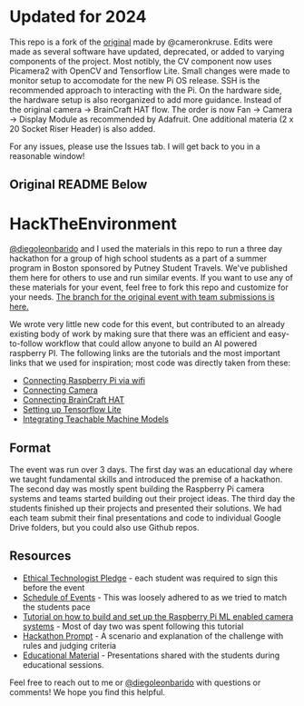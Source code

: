 # Updated for 2024
This repo is a fork of the [original](https://github.com/cameronkruse/hacktheenvironment/tree/main) made by @cameronkruse. Edits were made as several software have updated, deprecated, or added to varying components of the project. Most notibly, the CV component now uses Picamera2 with OpenCV and Tensorflow Lite. Small changes were made to monitor setup to accomodate for the new Pi OS release. SSH is the recommended approach to interacting with the Pi. 
On the hardware side, the hardware setup is also reorganized to add more guidance. Instead of the original camera -> BrainCraft HAT flow. The order is now Fan -> Camera -> Display Module as recommended by Adafruit. One additional materia (2 x 20 Socket Riser Header) is also added.

For any issues, please use the Issues tab. I will get back to you in a reasonable window!

## Original README Below
# HackTheEnvironment

[@diegoleonbarido](https://github.com/diegoleonbarido) and I used the materials in this repo to run a three day hackathon for a group of high school students as a part of a summer program in Boston sponsored by Putney Student Travels. We've published them here for others to use and run similar events. If you want to use any of these materials for your event, feel free to fork this repo and customize for your needs. [The branch for the original event with team submissions is here.](https://github.com/cameronkruse/hacktheenvironment/tree/EndicottHack)

We wrote very little new code for this event, but contributed to an already existing body of work by making sure that there was an efficient and easy-to-follow workflow that could allow anyone to build an AI powered raspberry PI. The following links are the tutorials and the most important links that we used for inspiration; most code was directly taken from these:

* [Connecting Raspberry Pi via wifi](https://learn.adafruit.com/raspberry-pi-zero-creation/overview)
* [Connecting Camera](https://projects.raspberrypi.org/en/projects/getting-started-with-picamera)
* [Connecting BrainCraft HAT](https://learn.adafruit.com/adafruit-braincraft-hat-easy-machine-learning-for-raspberry-pi/overview)
* [Setting up Tensorflow Lite](https://learn.adafruit.com/running-tensorflow-lite-on-the-raspberry-pi-4/tensorflow-lite-2-setup)
* [Integrating Teachable Machine Models](https://learn.adafruit.com/teachable-machine-raspberry-pi-tensorflow-camera)

## Format
The event was run over 3 days. The first day was an educational day where we taught fundamental skills and introduced the premise of a hackathon. The second day was mostly spent building the Raspberry Pi camera systems and teams started building out their project ideas. The third day the students finished up their projects and presented their solutions. We had each team submit their final presentations and code to individual Google Drive folders, but you could also use Github repos.

## Resources
* [Ethical Technologist Pledge](./Ethical_Technologist_Pledge.pdf) - each student was required to sign this before the event
* [Schedule of Events](./Schedule.md) - This was loosely adhered to as we tried to match the students pace
* [Tutorial on how to build and set up the Raspberry Pi ML enabled camera systems](./ComputerVisionRaspberryPi_Tutorial.md) - Most of day two was spent following this tutorial
* [Hackathon Prompt](./Hackathon_Prompt.md) - A scenario and explanation of the challenge with rules and judging criteria
* [Educational Material](./Educational_Material) - Presentations shared with the students during educational sessions.


Feel free to reach out to me or [@diegoleonbarido](https://github.com/diegoleonbarido) with questions or comments! We hope you find this helpful.
